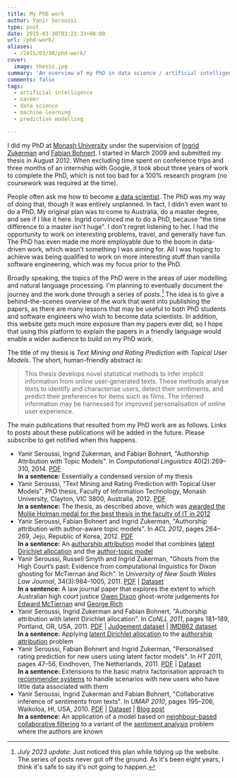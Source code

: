 ```yaml
---
title: My PhD work
author: Yanir Seroussi
type: post
date: 2015-03-30T03:23:33+00:00
url: /phd-work/
aliases:
  - /2015/03/30/phd-work/
cover:
  image: thesis.jpg
summary: 'An overview of my PhD in data science / artificial intelligence. Thesis title: Text Mining and Rating Prediction with Topical User Models.'
comments: false
tags:
  - artificial intelligence
  - career
  - data science
  - machine learning
  - predictive modelling

---
```

I did my PhD at <a href="http://www.monash.edu/" target="_blank" rel="noopener">Monash University</a> under the supervision of <a href="http://users.monash.edu/~ingrid/" target="_blank" rel="noopener">Ingrid Zukerman</a> and <a href="https://sites.google.com/a/bohnert.eu/fabian-bohnert/" target="_blank" rel="noopener">Fabian Bohnert</a>. I started in March 2009 and submitted my thesis in August 2012. When excluding time spent on conference trips and three months of an internship with Google, it took about three years of work to complete the PhD, which is not too bad for a 100% research program (no coursework was required at the time).

People often ask me how to become [a data scientist][1]. The PhD was my way of doing that, though it was entirely unplanned. In fact, I didn't even want to do a PhD. My original plan was to come to Australia, do a master degree, and see if I like it here. Ingrid convinced me to do a PhD, because "the time difference to a master isn't huge". I don't regret listening to her. I had the opportunity to work on interesting problems, travel, and generally have fun. The PhD has even made me more employable due to the boom in data-driven work, which wasn't something I was aiming for. All I was hoping to achieve was being qualified to work on more interesting stuff than vanilla software engineering, which was my focus prior to the PhD.

Broadly speaking, the topics of the PhD were in the areas of user modelling and natural language processing. I'm planning to eventually document the journey and the work done through a series of posts.[^2023-update] The idea is to give a behind-the-scenes overview of the work that went into publishing the papers, as there are many lessons that may be useful to both PhD students and software engineers who wish to become data scientists. In addition, this website gets much more exposure than my papers ever did, so I hope that using this platform to explain the papers in a friendly language would enable a wider audience to build on my PhD work.

The title of my thesis is _Text Mining and Rating Prediction with Topical User Models_. The short, human-friendly abstract is:

> This thesis develops novel statistical methods to infer implicit information from online user-generated texts. These methods analyse texts to identify and characterise users, detect their sentiments, and predict their preferences for items such as films. The inferred information may be harnessed for improved personalisation of online user experience.

The main publications that resulted from my PhD work are as follows. Links to posts about these publications will be added in the future. Please subscribe to get notified when this happens.

  * Yanir Seroussi, Ingrid Zukerman, and Fabian Bohnert, "Authorship Attribution with Topic Models". In _Computational Linguistics_ 40(2):269–310, 2014. <a href="http://aclweb.org/anthology/J/J14/J14-2003.pdf" target="_blank" rel="noopener">PDF</a>  
    **In a sentence:** Essentially a condensed version of my thesis 
  * Yanir Seroussi, "Text Mining and Rating Prediction with Topical User Models". PhD thesis, Faculty of Information Technology, Monash University, Clayton, VIC 3800, Australia, 2012. <a href="https://figshare.com/articles/Text_mining_and_rating_prediction_with_topical_user_models/4664473" target="_blank" rel="noopener">PDF</a>  
    **In a sentence:** The thesis, as described above, which was <a href="https://www.monash.edu/news/articles/top-of-the-class" target="_blank" rel="noopener">awarded the Mollie Holman medal for the best thesis in the faculty of IT in 2012</a>
  * Yanir Seroussi, Fabian Bohnert and Ingrid Zukerman, "Authorship attribution with author-aware topic models". In _ACL 2012_, pages 264–269, Jeju, Republic of Korea, 2012. <a href="http://aclweb.org/anthology/P/P12/P12-2052v2.pdf" target="_blank" rel="noopener">PDF</a>  
    **In a sentence:** An <a href="http://en.wikipedia.org/wiki/Stylometry" target="_blank" rel="noopener">authorship attribution</a> model that combines <a href="http://en.wikipedia.org/wiki/Latent_Dirichlet_allocation" target="_blank" rel="noopener">latent Dirichlet allocation</a> and the <a href="http://www.datalab.uci.edu/author-topic/" target="_blank" rel="noopener">author-topic model</a> 
  * Yanir Seroussi, Russell Smyth and Ingrid Zukerman, "Ghosts from the High Court’s past: Evidence from computational linguistics for Dixon ghosting for McTiernan and Rich". In _University of New South Wales Law Journal_, 34(3):984–1005, 2011. <a href="http://www.csse.monash.edu.au/~ingrid/Publications/SeroussiSmythZukerman.pdf" target="_blank" rel="noopener">PDF</a> | <a href="https://umlt.infotech.monash.edu/?page_id=152" target="_blank" rel="noopener">Dataset</a>  
    **In a sentence:** A law journal paper that explores the extent to which Australian high court justice <a href="https://en.wikipedia.org/wiki/Owen_Dixon" target="_blank" rel="noopener">Owen Dixon</a> ghost-wrote judgements for <a href="https://en.wikipedia.org/wiki/Edward_McTiernan" target="_blank" rel="noopener">Edward McTiernan</a> and <a href="https://en.wikipedia.org/wiki/George_Rich" target="_blank" rel="noopener">George Rich</a> 
  * Yanir Seroussi, Ingrid Zukerman and Fabian Bohnert, "Authorship attribution with latent Dirichlet allocation". In _CoNLL 2011_, pages 181–189, Portland, OR, USA, 2011. <a href="http://aclweb.org/anthology/W/W11/W11-0321.pdf" target="_blank" rel="noopener">PDF</a> | <a href="http://www.csse.monash.edu.au/research/umnl/data/umami/" target="_blank" rel="noopener">Judgement dataset</a> | <a href="https://www.dropbox.com/s/np1u1hl343gd73m/imdb62.zip" target="_blank" rel="noopener">IMDB62 dataset</a>  
    **In a sentence:** Applying <a href="http://en.wikipedia.org/wiki/Latent_Dirichlet_allocation" target="_blank" rel="noopener">latent Dirichlet allocation</a> to the <a href="http://en.wikipedia.org/wiki/Stylometry" target="_blank" rel="noopener">authorship attribution</a> problem 
  * Yanir Seroussi, Fabian Bohnert and Ingrid Zukerman, "Personalised rating prediction for new users using latent factor models". In _HT 2011_, pages 47–56, Eindhoven, The Netherlands, 2011. <a href="https://www.dropbox.com/s/og42a9f97dcuuyt/SeroussiBohnertZukerman2011.pdf" target="_blank" rel="noopener">PDF</a> | <a href="https://www.dropbox.com/s/zmev1b6c5ug5l0u/imdb1m.zip" target="_blank" rel="noopener">Dataset</a>  
    **In a sentence:** Extensions to the basic matrix factorisation approach to <a href="https://en.wikipedia.org/wiki/Recommender_system" target="_blank" rel="noopener">recommender systems</a> to handle scenarios with new users who have little data associated with them 
  * Yanir Seroussi, Ingrid Zukerman and Fabian Bohnert, "Collaborative inference of sentiments from texts". In _UMAP 2010_, pages 195–206, Waikoloa, HI, USA, 2010. <a href="https://www.dropbox.com/s/sz9uw1s5151vs5d/SeroussiZukermanBohnert2010b.pdf" target="_blank" rel="noopener">PDF</a> | <a href="https://www.dropbox.com/s/np1u1hl343gd73m/imdb62.zip" target="_blank" rel="noopener">Dataset</a> | [Blog post][2]  
    **In a sentence:** An application of a model based on <a href="https://en.wikipedia.org/wiki/Collaborative_filtering#Memory-based" target="_blank" rel="noopener">neighbour-based collaborative filtering</a> to a variant of the <a href="https://en.wikipedia.org/wiki/Sentiment_analysis" target="_blank" rel="noopener">sentiment analysis</a> problem where the authors are known

 [1]: https://yanirseroussi.com/2014/10/23/what-is-data-science/ "What is data science?"
 [2]: https://yanirseroussi.com/2015/05/02/first-steps-in-data-science-author-aware-sentiment-analysis/ "First steps in data science: author-aware sentiment analysis"

[^2023-update]: _July 2023 update:_ Just noticed this plan while tidying up the website. The series of posts never got off the ground. As it's been eight years, I think it's safe to say it's not going to happen.
